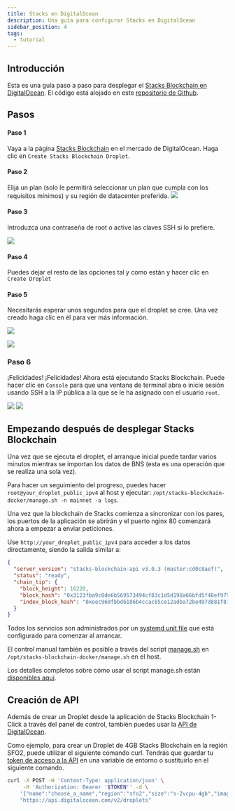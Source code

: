 ```yaml
---
title: Stacks en DigitalOcean
description: Una guía para configurar Stacks en DigitalOcean
sidebar_position: 4
tags:
  - tutorial
---
```


## Introducción

Esta es una guía paso a paso para desplegar el [Stacks Blockchain en DigitalOcean](https://marketplace.digitalocean.com/apps/stacks-blockchain). El código está alojado en este [repositorio de Github](https://github.com/stacks-network/stacks-blockchain-docker).

## Pasos

#### Paso 1

Vaya a la página [Stacks Blockchain](https://marketplace.digitalocean.com/apps/stacks-blockchain) en el mercado de DigitalOcean. Haga clic en `Create Stacks Blockchain Droplet`.

#### Paso 2

Elija un plan (solo le permitirá seleccionar un plan que cumpla con los requisitos mínimos) y su región de datacenter preferida. ![](/img/sh_digitalocean-choose-plan.png)

#### Paso 3

Introduzca una contraseña de root o active las claves SSH si lo prefiere.

![](/img/sh_digitalocean-choose-authentication.png)

#### Paso 4

Puedes dejar el resto de las opciones tal y como están y hacer clic en `Create Droplet`

#### Paso 5

Necesitarás esperar unos segundos para que el droplet se cree. Una vez creado haga clic en él para ver más información.

![](/img/sh_digitalocean-creating-droplet.png)

![](/img/sh_digitalocean-created-droplet.png)

### Paso 6

¡Felicidades! ¡Felicidades! Ahora está ejecutando Stacks Blockchain. Puede hacer clic en `Console` para que una ventana de terminal abra o inicie sesión usando SSH a la IP pública a la que se le ha asignado con el usuario `root`.

![](/img/sh_digitalocean-console-button.png) ![](/img/sh_digitalocean-console.png)

## Empezando después de desplegar Stacks Blockchain

Una vez que se ejecuta el droplet, el arranque inicial puede tardar varios minutos mientras se importan los datos de BNS (esta es una operación que se realiza una sola vez).

Para hacer un seguimiento del progreso, puedes hacer `root@your_droplet_public_ipv4` al host y ejecutar: `/opt/stacks-blockchain-docker/manage.sh -n mainnet -a logs`.

Una vez que la blockchain de Stacks comienza a sincronizar con los pares, los puertos de la aplicación se abrirán y el puerto nginx 80 comenzará ahora a empezar a enviar peticiones.

Use `http://your_droplet_public_ipv4` para acceder a los datos directamente, siendo la salida similar a:

```json
{
  "server_version": "stacks-blockchain-api v3.0.3 (master:cd0c8aef)",
  "status": "ready",
  "chain_tip": {
    "block_height": 16220,
    "block_hash": "0x3123fba9c0de6b569573494cf83c1d5d198a66bfd5f48ef97949b6bf11ba13be",
    "index_block_hash": "0xeec960fbbd6186b4ccac85ce12adba72be497d881f81e077305c90955b51a6ae"
  }
}
```

Todos los servicios son administrados por un [systemd unit file](https://github.com/stacksfoundation/stacks-machine-images/blob/master/files/etc/systemd/system/stacks.service) que está configurado para comenzar al arrancar.

El control manual también es posible a través del script [manage.sh](https://github.com/stacks-network/stacks-blockchain-docker/blob/master/manage.sh) en `/opt/stacks-blockchain-docker/manage.sh` en el host.

Los detalles completos sobre cómo usar el script manage.sh están [disponibles aquí](https://github.com/stacks-network/stacks-blockchain-docker/blob/master/README.md#quickstart).

## Creación de API

Además de crear un Droplet desde la aplicación de Stacks Blockchain 1-Click a través del panel de control, también puedes usar la [API de DigitalOcean](https://digitalocean.com/docs/api).

Como ejemplo, para crear un Droplet de 4GB Stacks Blockchain en la región SFO2, puede utilizar el siguiente comando curl. Tendrás que guardar tu [token de acceso a la API](https://docs.digitalocean.com/reference/api/create-personal-access-token/) en una variable de entorno o sustituirlo en el siguiente comando.

```bash
curl -X POST -H 'Content-Type: application/json' \
     -H 'Authorization: Bearer '$TOKEN'' -d \
    '{"name":"choose_a_name","region":"sfo2","size":"s-2vcpu-4gb","image":"stacksfoundation-stacksblockchain"}' \
    "https://api.digitalocean.com/v2/droplets"
```

